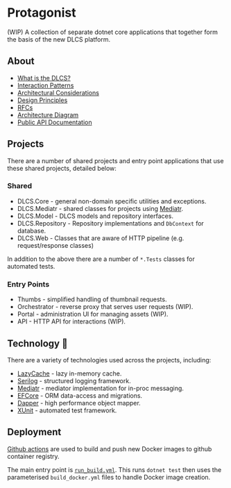 # Protagonist

(WIP) A collection of separate dotnet core applications that together form the basis of the new DLCS platform.

## About

* [What is the DLCS?](docs/what-is-dlcs-io.md)
* [Interaction Patterns](https://github.com/dlcs/protagonist/issues?q=is%3Aissue+label%3A%22Interaction+Pattern%22+sort%3Acreated-asc)
* [Architectural Considerations](docs/architectural-considerations.md)
* [Design Principles](docs/rfcs/006-Design-Principles.md)
* [RFCs](docs/rfcs)
* [Architecture Diagram](https://raw.githubusercontent.com/dlcs/protagonist/master/docs/c4-container-diagrams/DLCS-2021-l2.png)
* [Public API Documentation](https://dlcs-book.readthedocs.io/en/latest/)

## Projects

There are a number of shared projects and entry point applications that use these shared projects, detailed below:

### Shared

* DLCS.Core - general non-domain specific utilities and exceptions.
* DLCS.Mediatr - shared classes for projects using [Mediatr](https://github.com/jbogard/MediatR).
* DLCS.Model - DLCS models and repository interfaces.
* DLCS.Repository - Repository implementations and `DbContext` for database.
* DLCS.Web - Classes that are aware of HTTP pipeline (e.g. request/response classes)

In addition to the above there are a number of `*.Tests` classes for automated tests.

### Entry Points

* Thumbs - simplified handling of thumbnail requests.
* Orchestrator - reverse proxy that serves user requests (WIP).
* Portal - administration UI for managing assets (WIP).
* API - HTTP API for interactions (WIP).

## Technology :robot:

There are a variety of technologies used across the projects, including:

* [LazyCache](https://github.com/alastairtree/LazyCache) - lazy in-memory cache.
* [Serilog](https://serilog.net/) - structured logging framework.
* [Mediatr](https://github.com/jbogard/MediatR) - mediator implementation for in-proc messaging.
* [EFCore](https://github.com/dotnet/efcore) - ORM data-access and migrations.
* [Dapper](https://github.com/DapperLib/Dapper) - high performance object mapper.
* [XUnit](https://xunit.net/) - automated test framework.

## Deployment

[Github actions](.github/workflows) are used to build and push new Docker images to github container registry.

The main entry point is [`run_build.yml`](.github/workflows/run_build.yml). This runs `dotnet test` then uses the parameterised `build_docker.yml` files to handle Docker image creation.
